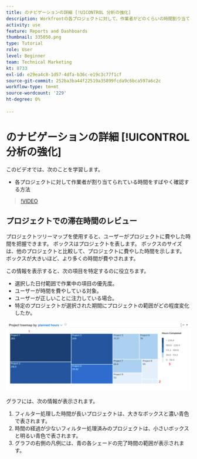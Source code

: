 ```yaml
---
title: のナビゲーションの詳細 [!UICONTROL 分析の強化]
description: Workfrontの各プロジェクトに対して、作業者がどのくらいの時間割り当てられているかをすばやく確認する方法を説明します。
activity: use
feature: Reports and Dashboards
thumbnail: 335050.png
type: Tutorial
role: User
level: Beginner
team: Technical Marketing
kt: 8733
exl-id: e29ea4c8-1d57-4dfa-b36c-e19c3c77f1cf
source-git-commit: 252ba3ba44f22519a35899fcda9c6bca597a6c2c
workflow-type: tm+mt
source-wordcount: '229'
ht-degree: 0%

---
```


# のナビゲーションの詳細 [!UICONTROL 分析の強化]

このビデオでは、次のことを学習します。

* 各プロジェクトに対して作業者が割り当てられている時間をすばやく確認する方法

>[!VIDEO](https://video.tv.adobe.com/v/335050/?quality=12)

## プロジェクトでの滞在時間のレビュー

プロジェクトツリーマップを使用すると、ユーザーがプロジェクトに費やした時間を把握できます。 ボックスはプロジェクトを表します。 ボックスのサイズは、他のプロジェクトと比較して、プロジェクトに費やした時間を示します。 ボックスが大きいほど、より多くの時間が費やされます。

この情報を表示すると、次の項目を特定するのに役立ちます。

* 選択した日付範囲で作業中の項目の優先度。
* ユーザーが時間を費やしている対象。
* ユーザーが正しいことに注力している場合。
* 特定のプロジェクトが選択された期間にプロジェクトの範囲がどの程度変化したか。

![下の箇条書き記号で説明されている領域に数字が付いたプロジェクトツリーマップを示す画像](assets/section-2-7.png)

グラフには、次の情報が表示されます。

1. フィルター処理した時間が長いプロジェクトは、大きなボックスと濃い青色で表されます。
1. 時間の経過が少ないフィルター処理済みのプロジェクトは、小さいボックスと明るい青色で表されます。
1. グラフの右側の凡例には、青の各シェードの完了時間の範囲が表示されます。

